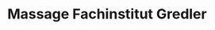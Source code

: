 ---
title: "Massage Fachinstitut Gredler"
url: /zell-am-ziller/massage-fachinstitut-gredler/
shop: Massage
---